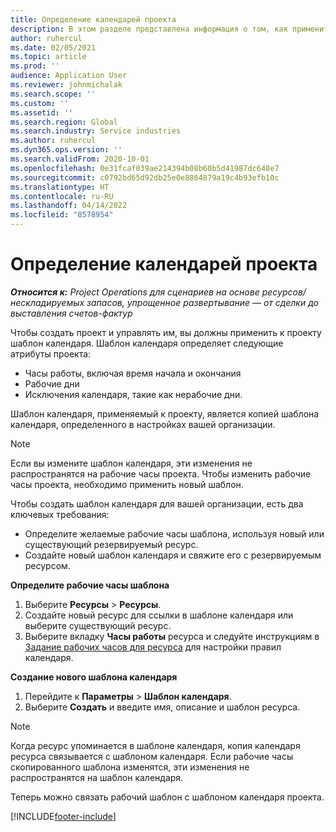 ```yaml
---
title: Определение календарей проекта
description: В этом разделе представлена информация о том, как применить шаблон календаря к проекту для отслеживания расписания проекта.
author: ruhercul
ms.date: 02/05/2021
ms.topic: article
ms.prod: ''
audience: Application User
ms.reviewer: johnmichalak
ms.search.scope: ''
ms.custom: ''
ms.assetid: ''
ms.search.region: Global
ms.search.industry: Service industries
ms.author: ruhercul
ms.dyn365.ops.version: ''
ms.search.validFrom: 2020-10-01
ms.openlocfilehash: 0e31fcaf039ae214394b08b60b5d41987dc648e7
ms.sourcegitcommit: c0792bd65d92db25e0e8864879a19c4b93efb10c
ms.translationtype: HT
ms.contentlocale: ru-RU
ms.lasthandoff: 04/14/2022
ms.locfileid: "8578954"
---
```

# <a name="define-project-calendars"></a>Определение календарей проекта

_**Относится к:** Project Operations для сценариев на основе ресурсов/нескладируемых запасов, упрощенное развертывание — от сделки до выставления счетов-фактур_

Чтобы создать проект и управлять им, вы должны применить к проекту шаблон календаря. Шаблон календаря определяет следующие атрибуты проекта:

- Часы работы, включая время начала и окончания
- Рабочие дни
- Исключения календаря, такие как нерабочие дни.

Шаблон календаря, применяемый к проекту, является копией шаблона календаря, определенного в настройках вашей организации.

> [!NOTE]
> Если вы измените шаблон календаря, эти изменения не распространятся на рабочие часы проекта. Чтобы изменить рабочие часы проекта, необходимо применить новый шаблон.

Чтобы создать шаблон календаря для вашей организации, есть два ключевых требования:

- Определите желаемые рабочие часы шаблона, используя новый или существующий резервируемый ресурс.
- Создайте новый шаблон календаря и свяжите его с резервируемым ресурсом.

**Определите рабочие часы шаблона**

1. Выберите **Ресурсы** \> **Ресурсы**.
2. Создайте новый ресурс для ссылки в шаблоне календаря или выберите существующий ресурс.
3. Выберите вкладку **Часы работы** ресурса и следуйте инструкциям в [Задание рабочих часов для ресурса](/dynamics365/field-service/set-work-hours-resource) для настройки правил календаря.

**Создание нового шаблона календаря**

1. Перейдите к **Параметры** \> **Шаблон календаря**.
2. Выберите **Создать** и введите имя, описание и шаблон ресурса.

> [!NOTE]
> Когда ресурс упоминается в шаблоне календаря, копия календаря ресурса связывается с шаблоном календаря. Если рабочие часы скопированного шаблона изменятся, эти изменения не распространятся на шаблон календаря.

Теперь можно связать рабочий шаблон с шаблоном календаря проекта.


[!INCLUDE[footer-include](../includes/footer-banner.md)]

